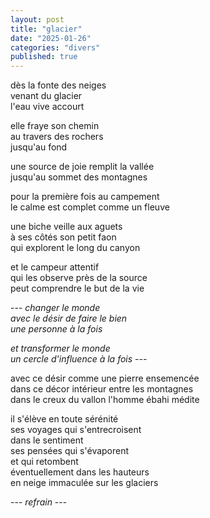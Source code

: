 ```yaml
---
layout: post
title: "glacier"
date: "2025-01-26"
categories: "divers"
published: true
---
```


dès la fonte des neiges  
venant du glacier  
l'eau vive accourt  

elle fraye son chemin  
au travers des rochers  
jusqu'au fond  

une source de joie remplit la vallée  
jusqu'au sommet des montagnes  

pour la première fois au campement  
le calme est complet comme un fleuve  

une biche veille aux aguets  
à ses côtés son petit faon  
qui explorent le long du canyon  

et le campeur attentif  
qui les observe près de la source  
peut comprendre le but de la vie  

--- *changer le monde*  
*avec le désir de faire le bien*  
*une personne à la fois*  

*et transformer le monde*  
*un cercle d'influence à la fois* ---  

avec ce désir comme une pierre ensemencée  
dans ce décor intérieur entre les montagnes  
dans le creux du vallon l'homme ébahi médite  

il s'élève en toute sérénité  
ses voyages qui s'entrecroisent  
dans le sentiment  
ses pensées qui s'évaporent  
et qui retombent  
éventuellement dans les hauteurs  
en neige immaculée sur les glaciers  

--- *refrain* ---
